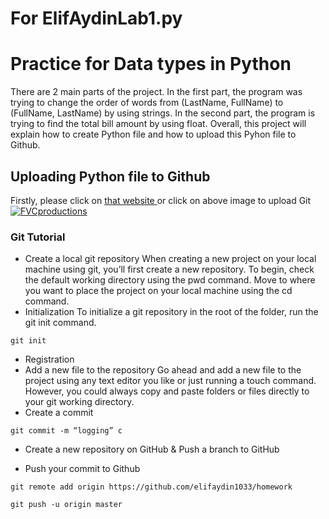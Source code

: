 # For ElifAydinLab1.py
# Practice for Data types in Python 
There are 2 main parts of the project. In the first part, the program was trying to change the order of words from (LastName, FullName)
to (FullName, LastName) by using strings. In the second part, the program is trying to find the total bill amount by using float. Overall,
this project will explain how to create Python file and how to upload this Pyhon file to Github.

## Uploading Python file to Github
Firstly, please click on <a href="https://git-scm.com/book/en/v2/Getting-Started-Installing-Git
" target="_blank">that website </a> or click on above image to upload Git
<a href="https://git-scm.com/book/en/v2/Getting-Started-Installing-Git
"><img src="https://avatars1.githubusercontent.com/u/4284691?v=3&s=200" title="FVCproductions" alt="FVCproductions"></a>

### Git Tutorial
- Create a local git repository
When creating a new project on your local machine using git, you’ll first create a new repository.
To begin, check the default working directory using the pwd command. Move to where you want to place the project on your local machine using the cd command. 
- Initialization
To initialize a git repository in the root of the folder, run the git init command.
```
git init
```
- Registration
- Add a new file to the repository
Go ahead and add a new file to the project using any text editor you like or just running a touch command.
However, you could always copy and paste folders or files directly to your git working directory.
- Create a commit
```
git commit -m “logging” c
```
- Create a new repository on GitHub & Push a branch to GitHub

- Push your commit to Github

```
git remote add origin https://github.com/elifaydin1033/homework
```
```
git push -u origin master
```
